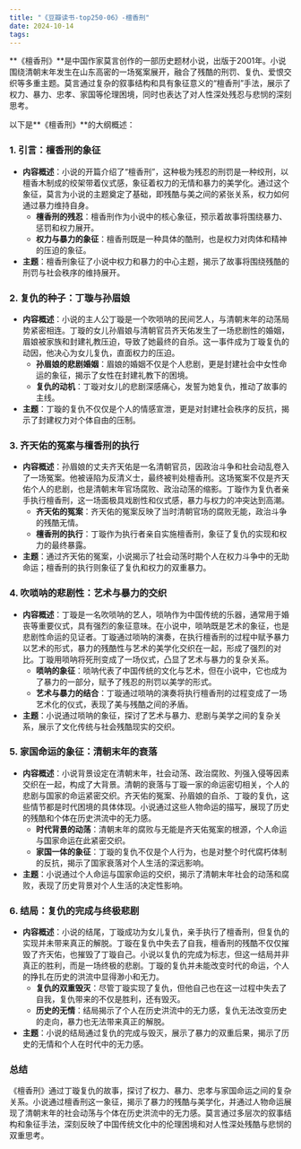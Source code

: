 ```yaml
---
title: "《豆瓣读书-top250-06》-檀香刑"
date: 2024-10-14
tags: 
---
```

**《檀香刑》**是中国作家莫言创作的一部历史题材小说，出版于2001年。小说围绕清朝末年发生在山东高密的一场冤案展开，融合了残酷的刑罚、复仇、爱恨交织等多重主题。莫言通过复杂的叙事结构和具有象征意义的“檀香刑”手法，展示了权力、暴力、忠孝、家国等伦理困境，同时也表达了对人性深处残忍与悲悯的深刻思考。

以下是**《檀香刑》**的大纲概述：

### 1. **引言：檀香刑的象征**
- **内容概述**：小说的开篇介绍了“檀香刑”，这种极为残忍的刑罚是一种绞刑，以檀香木制成的绞架带着仪式感，象征着权力的无情和暴力的美学化。通过这个象征，莫言为小说的主题奠定了基础，即残酷与美之间的紧张关系，权力如何通过暴力维持自身。
  - **檀香刑的残忍**：檀香刑作为小说中的核心象征，预示着故事将围绕暴力、惩罚和权力展开。
  - **权力与暴力的象征**：檀香刑既是一种具体的酷刑，也是权力对肉体和精神的压迫的象征。
- **主题**：檀香刑象征了小说中权力和暴力的中心主题，揭示了故事将围绕残酷的刑罚与社会秩序的维持展开。

### 2. **复仇的种子：丁璇与孙眉娘**
- **内容概述**：小说的主人公丁璇是一个吹唢呐的民间艺人，与清朝末年的动荡局势紧密相连。丁璇的女儿孙眉娘与清朝官员齐天佑发生了一场悲剧性的婚姻，眉娘被家族和封建礼教压迫，导致了她最终的自杀。这一事件成为丁璇复仇的动因，他决心为女儿复仇，直面权力的压迫。
  - **孙眉娘的悲剧婚姻**：眉娘的婚姻不仅是个人悲剧，更是封建社会中女性命运的象征，揭示了女性在封建礼教下的困境。
  - **复仇的动机**：丁璇对女儿的悲剧深感痛心，发誓为她复仇，推动了故事的主线。
- **主题**：丁璇的复仇不仅仅是个人的情感宣泄，更是对封建社会秩序的反抗，揭示了封建权力对个体自由的压制。

### 3. **齐天佑的冤案与檀香刑的执行**
- **内容概述**：孙眉娘的丈夫齐天佑是一名清朝官员，因政治斗争和社会动乱卷入了一场冤案。他被诬陷为反清义士，最终被判处檀香刑。这场冤案不仅是齐天佑个人的悲剧，也是清朝末年官场腐败、政治动荡的缩影。丁璇作为复仇者亲手执行檀香刑，这一场面极具戏剧性和仪式感，暴力与权力的冲突达到高潮。
  - **齐天佑的冤案**：齐天佑的冤案反映了当时清朝官场的腐败无能，政治斗争的残酷无情。
  - **檀香刑的执行**：丁璇作为执行者亲自实施檀香刑，象征了复仇的实现和权力的最终暴露。
- **主题**：通过齐天佑的冤案，小说揭示了社会动荡时期个人在权力斗争中的无助命运；檀香刑的执行则象征了复仇和权力的双重暴力。

### 4. **吹唢呐的悲剧性：艺术与暴力的交织**
- **内容概述**：丁璇是一名吹唢呐的艺人，唢呐作为中国传统的乐器，通常用于婚丧等重要仪式，具有强烈的象征意味。在小说中，唢呐既是艺术的象征，也是悲剧性命运的见证者。丁璇通过唢呐的演奏，在执行檀香刑的过程中赋予暴力以艺术的形式，暴力的残酷性与艺术的美学化交织在一起，形成了强烈的对比。丁璇用唢呐将死刑变成了一场仪式，凸显了艺术与暴力的复杂关系。
  - **唢呐的象征**：唢呐代表了中国传统的文化与艺术，但在小说中，它也成为了暴力的一部分，赋予了残忍的刑罚以美学的形式。
  - **艺术与暴力的结合**：丁璇通过唢呐的演奏将执行檀香刑的过程变成了一场艺术化的仪式，表现了美与残酷之间的矛盾。
- **主题**：小说通过唢呐的象征，探讨了艺术与暴力、悲剧与美学之间的复杂关系，展示了文化传统与社会残酷现实的交织。

### 5. **家国命运的象征：清朝末年的衰落**
- **内容概述**：小说背景设定在清朝末年，社会动荡、政治腐败、列强入侵等因素交织在一起，构成了大背景。清朝的衰落与丁璇一家的命运密切相关，个人的悲剧与国家的命运紧密交织。齐天佑的冤案、孙眉娘的自杀、丁璇的复仇，这些情节都是时代困境的具体体现。小说通过这些人物命运的描写，展现了历史的残酷和个体在历史洪流中的无力感。
  - **时代背景的动荡**：清朝末年的腐败与无能是齐天佑冤案的根源，个人命运与国家命运在此紧密交织。
  - **家国一体的象征**：丁璇的复仇不仅是个人行为，也是对整个时代腐朽体制的反抗，揭示了国家衰落对个人生活的深远影响。
- **主题**：小说通过个人命运与国家命运的交织，揭示了清朝末年社会的动荡和腐败，表现了历史背景对个人生活的决定性影响。

### 6. **结局：复仇的完成与终极悲剧**
- **内容概述**：小说的结尾，丁璇成功为女儿复仇，亲手执行了檀香刑，但复仇的实现并未带来真正的解脱。丁璇在复仇中失去了自我，檀香刑的残酷不仅仅摧毁了齐天佑，也摧毁了丁璇自己。小说以复仇的完成为标志，但这一结局并非真正的胜利，而是一场终极的悲剧。丁璇的复仇并未能改变时代的命运，个人的挣扎在历史的洪流中显得渺小和无力。
  - **复仇的双重毁灭**：尽管丁璇实现了复仇，但他自己也在这一过程中失去了自我，复仇带来的不仅是胜利，还有毁灭。
  - **历史的无情**：结局揭示了个人在历史洪流中的无力感，复仇无法改变历史的走向，暴力也无法带来真正的解脱。
- **主题**：小说的结局通过复仇的完成与毁灭，展示了暴力的双重后果，揭示了历史的无情和个人在时代中的无力感。

### **总结**
《檀香刑》通过丁璇复仇的故事，探讨了权力、暴力、忠孝与家国命运之间的复杂关系。小说通过檀香刑这一象征，揭示了暴力的残酷与美学化，并通过人物命运展现了清朝末年的社会动荡与个体在历史洪流中的无力感。莫言通过多层次的叙事结构和象征手法，深刻反映了中国传统文化中的伦理困境和对人性深处残酷与悲悯的双重思考。
